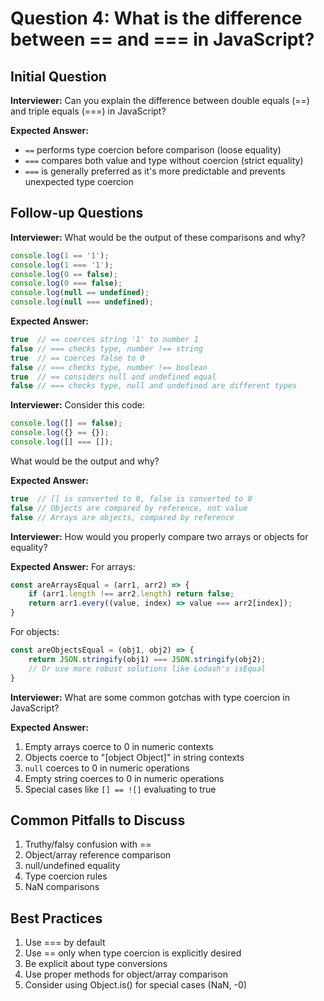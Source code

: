 # Question 4: What is the difference between == and === in JavaScript?

## Initial Question
**Interviewer:** Can you explain the difference between double equals (==) and triple equals (===) in JavaScript?

**Expected Answer:**
- `==` performs type coercion before comparison (loose equality)
- `===` compares both value and type without coercion (strict equality)
- `===` is generally preferred as it's more predictable and prevents unexpected type coercion

## Follow-up Questions

**Interviewer:** What would be the output of these comparisons and why?
```javascript
console.log(1 == '1');
console.log(1 === '1');
console.log(0 == false);
console.log(0 === false);
console.log(null == undefined);
console.log(null === undefined);
```

**Expected Answer:**
```javascript
true  // == coerces string '1' to number 1
false // === checks type, number !== string
true  // == coerces false to 0
false // === checks type, number !== boolean
true  // == considers null and undefined equal
false // === checks type, null and undefined are different types
```

**Interviewer:** Consider this code:
```javascript
console.log([] == false);
console.log({} == {});
console.log([] === []);
```
What would be the output and why?

**Expected Answer:**
```javascript
true  // [] is converted to 0, false is converted to 0
false // Objects are compared by reference, not value
false // Arrays are objects, compared by reference
```

**Interviewer:** How would you properly compare two arrays or objects for equality?

**Expected Answer:**
For arrays:
```javascript
const areArraysEqual = (arr1, arr2) => {
    if (arr1.length !== arr2.length) return false;
    return arr1.every((value, index) => value === arr2[index]);
}
```
For objects:
```javascript
const areObjectsEqual = (obj1, obj2) => {
    return JSON.stringify(obj1) === JSON.stringify(obj2);
    // Or use more robust solutions like Lodash's isEqual
}
```

**Interviewer:** What are some common gotchas with type coercion in JavaScript?

**Expected Answer:**
1. Empty arrays coerce to 0 in numeric contexts
2. Objects coerce to "[object Object]" in string contexts
3. `null` coerces to 0 in numeric operations
4. Empty string coerces to 0 in numeric operations
5. Special cases like `[] == ![]` evaluating to true

## Common Pitfalls to Discuss
1. Truthy/falsy confusion with ==
2. Object/array reference comparison
3. null/undefined equality
4. Type coercion rules
5. NaN comparisons

## Best Practices
1. Use === by default
2. Use == only when type coercion is explicitly desired
3. Be explicit about type conversions
4. Use proper methods for object/array comparison
5. Consider using Object.is() for special cases (NaN, -0)